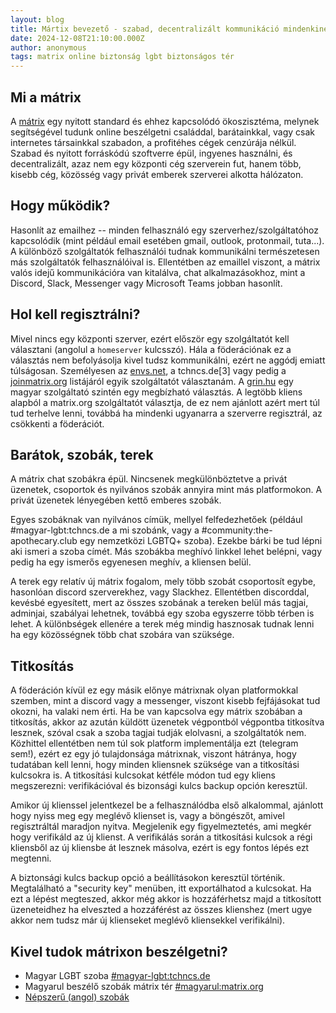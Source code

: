 ```yaml
---
layout: blog
title: Mártix bevezető - szabad, decentralizált kommunikáció mindenkinek
date: 2024-12-08T21:10:00.000Z
author: anonymous
tags: matrix online biztonság lgbt biztonságos tér
---
```

## Mi a mátrix

A [mátrix](https://matrix.org) egy nyitott standard és ehhez kapcsolódó ökoszisztéma, melynek
segítségével tudunk online beszélgetni családdal, barátainkkal, vagy csak
internetes társainkkal szabadon, a profitéhes cégek cenzúrája nélkül. Szabad
és nyitott forráskódú szoftverre épül, ingyenes használni, és decentralizált,
azaz nem egy központi cég szerverein fut, hanem több, kisebb cég, közösség
vagy privát emberek szerverei alkotta hálózaton.

## Hogy működik?

Hasonlít az emailhez -- minden felhasználó egy szerverhez/szolgáltatóhoz
kapcsolódik (mint például email esetében gmail, outlook, protonmail, tuta...).
A különböző szolgáltatók felhasználói tudnak kommunikálni természetesen más
szolgáltatók felhasználóival is. Ellentétben az emaillel viszont, a mátrix
valós idejű kommunikációra van kitalálva, chat alkalmazásokhoz, mint a Discord,
Slack, Messenger vagy Microsoft Teams jobban hasonlít.

## Hol kell regisztrálni?

Mivel nincs egy központi szerver, ezért először egy szolgáltatót kell
választani (angolul a `homeserver` kulcsszó). Hála a föderációnak ez a
választás nem befolyásolja kivel tudsz kommunikálni, ezért ne aggódj
emiatt túlságosan. Személyesen az [envs.net](https://element.envs.net/), a tchncs.de[3] vagy pedig
a [joinmatrix.org](https://tchncs.de/matrix) listájáról egyik szolgáltatót választanám. A [grin.hu](servers.joinmatrix.org)
egy magyar szolgáltató szintén egy megbízható választás. A legtöbb kliens
alapból a matrix.org szolgáltatót választja, de ez nem ajánlott azért mert
túl tud terhelve lenni, továbbá ha mindenki ugyanarra a szerverre regisztrál,
az csökkenti a föderációt.

## Barátok, szobák, terek

A mátrix chat szobákra épül. Nincsenek megkülönböztetve a privát üzenetek,
csoportok és nyilvános szobák annyira mint más platformokon. A privát üzenetek
lényegében kettő emberes szobák.

Egyes szobáknak van nyilvános címük, mellyel felfedezhetőek (például
#magyar-lgbt:tchncs.de a mi szobánk, vagy a #community:the-apothecary.club egy
nemzetközi LGBTQ+ szoba). Ezekbe bárki be tud lépni aki ismeri a szoba címét.
Más szobákba meghívó linkkel lehet belépni, vagy pedig ha egy ismerős egyenesen
meghív, a kliensen belül.

A terek egy relatív új mátrix fogalom, mely több szobát csoportosít egybe,
hasonlóan discord szerverekhez, vagy Slackhez. Ellentétben discorddal,
kevésbé egyesített, mert az összes szobának a tereken belül más tagjai,
adminjai, szabályai lehetnek, továbbá egy szoba egyszerre több térben is lehet.
A különbségek ellenére a terek még mindig hasznosak tudnak lenni ha egy
közösségnek több chat szobára van szüksége.

## Titkosítás

A föderáción kívül ez egy másik előnye mátrixnak olyan platformokkal szemben,
mint a discord vagy a messenger, viszont kisebb fejfájásokat tud okozni, ha
valaki nem érti. Ha be van kapcsolva egy mátrix szobában a titkosítás, akkor
az azután küldött üzenetek végpontból végpontba titkosítva lesznek, szóval
csak a szoba tagjai tudják elolvasni, a szolgáltatók nem. Közhittel ellentétben
nem túl sok platform implementálja ezt (telegram sem!), ezért ez egy jó
tulajdonsága mátrixnak, viszont hátránya, hogy tudatában kell lenni, hogy
minden kliensnek szüksége van a titkosítási kulcsokra is. A titkosítási
kulcsokat kétféle módon tud egy kliens megszerezni: verifikációval és
bizonsági kulcs backup opción keresztül.

Amikor új klienssel jelentkezel be a felhasználódba első alkalommal,
ajánlott hogy nyiss meg egy meglévő klienset is, vagy a böngészőt, amivel
regisztráltál maradjon nyitva. Megjelenik egy figyelmeztetés, ami megkér
hogy verifikáld az új klienst. A verifikálás során a titkosítási kulcsok
a régi kliensből az új kliensbe át lesznek másolva, ezért is egy fontos lépés
ezt megtenni.

A biztonsági kulcs backup opció a beállításokon keresztül történik.
Megtalálható a "security key" menüben, itt exportálhatod a kulcsokat.
Ha ezt a lépést megteszed, akkor még akkor is hozzáférhetsz majd a titkosított
üzeneteidhez ha elveszted a hozzáférést az összes klienshez (mert ugye akkor
nem tudsz már új klienseket meglévő kliensekkel verifikálni).

## Kivel tudok mátrixon beszélgetni?

- Magyar LGBT szoba [#magyar-lgbt:tchncs.de](https://matrix.to/#/#magyar-lgbt:tchncs.de)
- Magyarul beszélő szobák mátrix tér [#magyarul:matrix.org](https://matrix.to/#/#magyarul:matrix.org)
- [Népszerű (angol) szobák](https://joinmatrix.org/guide/popular-rooms/)
